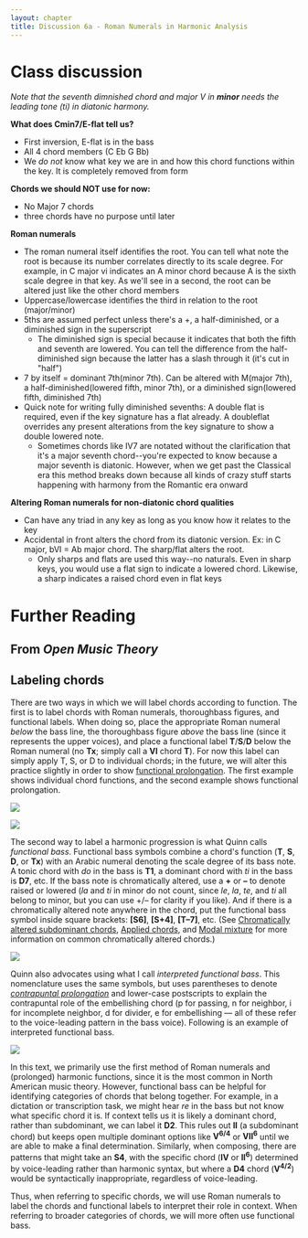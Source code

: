 ```yaml
---
layout: chapter
title: Discussion 6a - Roman Numerals in Harmonic Analysis
---
```


# Class discussion

*Note that the seventh dimnished chord and major V in **minor** needs the leading tone (ti) in diatonic harmony.*

**What does Cmin7/E-flat tell us?**
- First inversion, E-flat is in the bass
- All 4 chord members (C Eb G Bb)
- We *do not* know what key we are in and how this chord functions within the key. It is completely removed from form

**Chords we should NOT use for now:**
- No Major 7 chords
- three chords have no purpose until later

**Roman numerals**
- The roman numeral itself identifies the root. You can tell what note the root is because its number correlates directly to its scale degree. For example, in C major vi indicates an A minor chord because A is the sixth scale degree in that key. As we'll see in a second, the root can be altered just like the other chord members
- Uppercase/lowercase identifies the third in relation to the root (major/minor)
- 5ths are assumed perfect unless there's a +, a half-diminished, or a diminished sign in the superscript
  - The diminished sign is special because it indicates that both the fifth and seventh are lowered. You can tell the difference from the half-diminished sign because the latter has a slash through it (it's cut in "half")
- 7 by itself = dominant 7th(minor 7th). Can be altered with M(major 7th), a half-diminished(lowered fifth, minor 7th), or a diminished sign(lowered fifth, diminished 7th)
- Quick note for writing fully diminished sevenths: A double flat is required, even if the key signature has a flat already. A doubleflat overrides any present alterations from the key signature to show a double lowered note.
  - Sometimes chords like IV7 are notated without the clarification that it's a major seventh chord--you're expected to know because a major seventh is diatonic. However, when we get past the Classical era this method breaks down because all kinds of crazy stuff starts happening with harmony from the Romantic era onward
  
**Altering Roman numerals for non-diatonic chord qualities**
- Can have any triad in any key as long as you know how it relates to the key
- Accidental in front alters the chord from its diatonic version. Ex: in C major, bVI = Ab major chord. The sharp/flat alters the root.
  - Only sharps and flats are used this way--no naturals. Even in sharp keys, you would use a flat sign to indicate a lowered chord. Likewise, a sharp indicates a raised chord even in flat keys

  
# Further Reading

## From *Open Music Theory*

## Labeling chords

There are two ways in which we will label chords according to function. The first is to label chords with Roman numerals, thoroughbass figures, and functional labels. When doing so, place the appropriate Roman numeral *below* the bass line, the thoroughbass figure *above* the bass line (since it represents the upper voices), and place a functional label **T**/**S**/**D** below the Roman numeral (no **Tx**; simply call a **VI** chord **T**). For now this label can simply apply T, S, or D to individual chords; in the future, we will alter this practice slightly in order to show [functional prolongation](harmonicSyntax2.html). The first example shows individual chord functions, and the second example shows functional prolongation.

[![](/images/harmony/RNsIndividualFunctions.png)](/images/harmony/RNsIndividualFunctions.png)

[![](/images/harmony/RNsFunctionalProlongation.png)](/images/harmony/RNsFunctionalProlongation.png)

The second way to label a harmonic progression is what Quinn calls *functional bass*. Functional bass symbols combine a chord's function (**T**, **S**, **D**, or **Tx**) with an Arabic numeral denoting the scale degree of its bass note. A tonic chord with *do* in the bass is **T1**, a dominant chord with *ti* in the bass is **D7**, etc. If the bass note is chromatically altered, use a **+** or **–** to denote raised or lowered (*la* and *ti* in minor do not count, since *le*, *la*, *te*, and *ti* all belong to minor, but you can use +/– for clarity if you like). And if there is a chromatically altered note anywhere in the chord, put the functional bass symbol inside square brackets: **[S6]**, **[S+4]**, **[T–7]**, etc. (See [Chromatically altered subdominant chords](alteredSubdominants.html), [Applied chords](appliedChords.html), and [Modal mixture](modalMixture.html) for more information on common chromatically altered chords.)

[![](/images/harmony/FunctionalBassFunctions.png)](/images/harmony/FunctionalBassFunctions.png)

Quinn also advocates using what I call *interpreted functional bass*. This nomenclature uses the same symbols, but uses parentheses to denote [*contrapuntal prolongation*](http://openmusictheory.com/harmonicSyntax2.html) and lower-case postscripts to explain the contrapuntal role of the embellishing chord (p for passing, n for neighbor, i for incomplete neighbor, d for divider, e for embellishing — all of these refer to the voice-leading pattern in the bass voice). Following is an example of interpreted functional bass.

[![](/images/harmony/InterpretedFunctionalBass.png)](/images/harmony/InterpretedFunctionalBass.png)

In this text, we primarily use the first method of Roman numerals and (prolonged) harmonic functions, since it is the most common in North American music theory. However, functional bass can be helpful for identifying categories of chords that belong together. For example, in a dictation or transcription task, we might hear *re* in the bass but not know what specific chord it is. If context tells us it is likely a dominant chord, rather than subdominant, we can label it **D2**. This rules out **II** (a subdominant chord) but keeps open multiple dominant options like **V<sup>6/4</sup>** or **VII<sup>6</sup>** until we are able to make a final determination. Similarly, when composing, there are patterns that might take an **S4**, with the specific chord (**IV** or **II<sup>6</sup>**) determined by voice-leading rather than harmonic syntax, but where a **D4** chord (**V<sup>4/2</sup>**) would be syntactically inappropriate, regardless of voice-leading.

Thus, when referring to specific chords, we will use Roman numerals to label the chords and functional labels to interpret their role in context. When referring to broader categories of chords, we will more often use functional bass.

